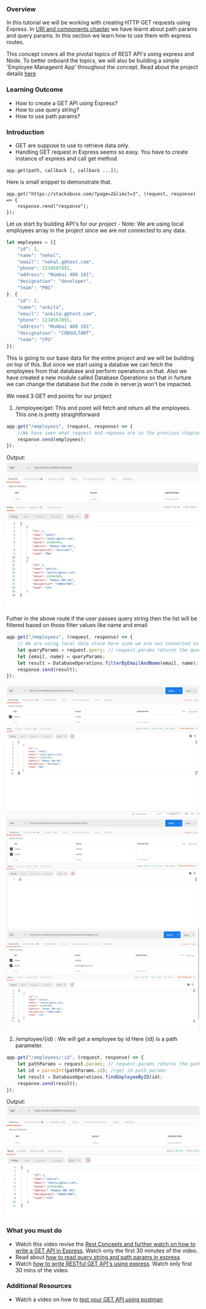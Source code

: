 ### Overview
In this tutorial we will be working with creating HTTP GET requests using Express.
In [URI and components chapter](../4.%20Introduction%20to%20APIs/4.3%20URI%20and%20its%20components.md) we have learnt about path params and query params. In this section we learn how to use them with express routes.

This concept covers all the pivotal topics of REST API's using express and Node. To better onboard the topics, we will also be building a simple 'Employee Manageent App' throughout the concept. Read about the project details [here](../7.%20project/project.md)


### Learning Outcome
- How to create a GET API using Express?
- How to use query string?
- How to use path params? 

### Introduction
- GET are suppose to use to retrieve data only. 
- Handling GET request in Express seems so easy. You have to create instance of express and call get method. 
```
app.get(path, callback [, callback ...]);
```
Here is small snippet to demonstrate that.

```
app.get("https://stackabuse.com/?page=2&limit=3", (request, response) => {
    response.rend("response");
});
```

Let us start by building API's for our project -
Note: We are using local employees array in the project since we are not connected to any data.
```js
let employees = [{
    "id": 1,
    "name": "nehal",
    "email": "nehal.g@test.com",
    "phone": 1234567891,
    "address": "Mumbai 400 101",
    "designation": "developer",
    "team": "PNG"
}, {
    "id": 2,
    "name": "ankita",
    "email": "ankita.g@test.com",
    "phone": 1234567891,
    "address": "Mumbai 400 101",
    "designation": "CONSULTANT",
    "team": "CPG"
}];
```
This is going to our base data for the entire project and we will be building on top of this. But once we start using a databse we can fetch the employees from that database and perform operations on that. Also we have created a new module called Database Operations so that in furture we can change the database but the code in server.js won't be impacted.

We need 3 GET end points for our project 
1. /employee/get: This end point will fetch and return all the employees. This one is pretty straightforward

```js
app.get("/employees", (request, response) => {
    //We have seen what request and reponse are in the previous chapter.
    response.send(employees);
});
```

Output: 
![](../7.%20project/images/1.png)

Futher in the above route if the user passes query string then the list will be filtered based on those filter values like name and email

```js
app.get("/employees", (request, response) => {
    // We are using local data store here sine we are not connected to any data but once we start using a databse we can fetch the employees from that database and return
    let queryParams = request.query; // request.params returns the query params object. In oour case we need to check if user has asked to filter on the basis of email or name
    let {email, name} = queryParams;
    let result = DatabaseOperations.filterByEmailAndName(email, name);
    response.send(result);
});
```

![](../7.%20project/images/2.png)
![](../7.%20project/images/3.png)
![](../7.%20project/images/4.png)

2. /employee/{id} : We will get a employee by id
Here {id} is a path parameter. 

```js
app.get("/employees/:id", (request, response) => { 
    let pathParams = request.params; // request.params returns the paths params object. 
    let id = parseInt(pathParams.id); //get id path params
    let result = DatabaseOperations.findEmployeeByID(id);
    response.send(result);
});
```

Output: 
![](../7.%20project/images/5.png)


### What you must do
- Watch this video revise the [Rest Concepts and further watch on how to write a GET API in Express](https://www.youtube.com/watch?v=pKd0Rpw7O48&t=65s). Watch only the first 30 minutes of the video.
- Read about [how to read query string and path params in express](https://stackabuse.com/get-query-strings-and-parameters-in-express-js/).
- Watch [how to write RESTful GET API's using express](https://www.youtube.com/watch?v=pKd0Rpw7O48&t=65s). Watch only first 30 mins of the video.

### Additional Resources
- Watch a video on how to [test your GET API using postman](https://www.youtube.com/watch?v=cR_FqveTewo)